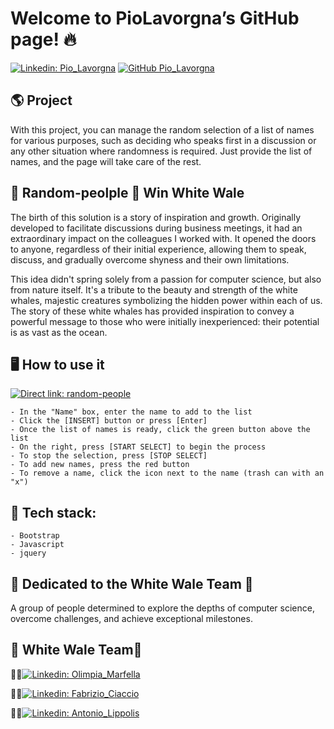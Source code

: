 # Welcome to PioLavorgna’s GitHub page! 🔥

[![Linkedin: Pio_Lavorgna](https://img.shields.io/badge/-Pio_Lavorgna-blue?style=flat-square&logo=Linkedin&logoColor=white&link=https://www.linkedin.com/in/piolavorgna/)](https://www.linkedin.com/in/piolavorgna/)
[![GitHub Pio_Lavorgna](https://img.shields.io/github/followers/PioLavorgna?label=follow&style=social)](https://github.com/PioLavorgna)

## 🌎 Project
With this project, you can manage the random selection of a list of names for various purposes, 
such as deciding who speaks first in a discussion or any other situation where randomness is required. 
Just provide the list of names, and the page will take care of the rest.

## 🎲 Random-peolple 🐳 Win White Wale

The birth of this solution is a story of inspiration and growth. 
Originally developed to facilitate discussions during business meetings, 
it had an extraordinary impact on the colleagues I worked with. 
It opened the doors to anyone, regardless of their initial experience, 
allowing them to speak, discuss, and gradually overcome shyness and their own limitations.

This idea didn't spring solely from a passion for computer science, 
but also from nature itself. 
It's a tribute to the beauty and strength of the white whales, 
majestic creatures symbolizing the hidden power within each of us. 
The story of these white whales has provided inspiration 
to convey a powerful message to those who were initially inexperienced: their potential is as vast as the ocean.

## 🖥️ How to use it
[![Direct link: random-people](https://img.shields.io/badge/-Direct_Link_Random_People-blue?style=flat-square&logo=Netlify&logoColor=white&link=https://random-people-by-pio-lavorgna.netlify.app)](https://random-people-by-pio-lavorgna.netlify.app)
	
	- In the "Name" box, enter the name to add to the list
	- Click the [INSERT] button or press [Enter]
	- Once the list of names is ready, click the green button above the list
	- On the right, press [START SELECT] to begin the process
	- To stop the selection, press [STOP SELECT]
	- To add new names, press the red button
	- To remove a name, click the icon next to the name (trash can with an "x")

## 🔧 Tech stack:
	
	- Bootstrap
	- Javascript
	- jquery

## 💚 Dedicated to the White Wale Team 🐳

A group of people determined to explore the depths of computer science, overcome challenges, and achieve exceptional milestones.

## 🐳 White Wale Team🐳
	
👩‍💻[![Linkedin: Olimpia_Marfella](https://img.shields.io/badge/-Olimpia_Marfella-blue?style=flat-square&logo=Linkedin&logoColor=white&link=https://www.linkedin.com/in/olimpia-marfella-428783238/)](https://www.linkedin.com/in/olimpia-marfella-428783238/)

👨‍💻[![Linkedin: Fabrizio_Ciaccio](https://img.shields.io/badge/-Fabrizio_Ciaccio-blue?style=flat-square&logo=Linkedin&logoColor=white&link=https://www.linkedin.com/in/fabrizio-ciaccio-a83a7a267/)](https://www.linkedin.com/in/fabrizio-ciaccio-a83a7a267/)

👨‍💻[![Linkedin: Antonio_Lippolis](https://img.shields.io/badge/-Antonio_Lippolis-blue?style=flat-square&logo=Linkedin&logoColor=white&link=https://www.linkedin.com/in/antonio-lippolis/)](https://www.linkedin.com/in/antonio-lippolis/)
